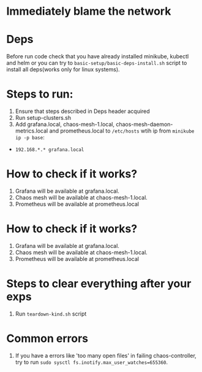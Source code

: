 # Immediately blame the network

# Deps
Before run code check that you have already installed minikube, kubectl and helm or you can try to `basic-setup/basic-deps-install.sh` script to install all deps(works only for linux systems).

# Steps to run:
1. Ensure that steps described in Deps header acquired
2. Run setup-clusters.sh
3. Add grafana.local, chaos-mesh-1.local, chaos-mesh-daemon-metrics.local and prometheus.local to `/etc/hosts` wtih ip from `minikube ip -p base`:
- `192.168.*.* grafana.local`

# How to check if it works?
1. Grafana will be available at grafana.local.
2. Chaos mesh will be available at chaos-mesh-1.local.
3. Prometheus will be available at prometheus.local

# How to check if it works?
1. Grafana will be available at grafana.local.
2. Chaos mesh will be available at chaos-mesh-1.local.
3. Prometheus will be available at prometheus.local

# Steps to clear everything after your exps
1. Run `teardown-kind.sh` script

# Common errors
1. If you have a errors like 'too many open files' in failing chaos-controller, try to run `sudo sysctl fs.inotify.max_user_watches=655360`.
